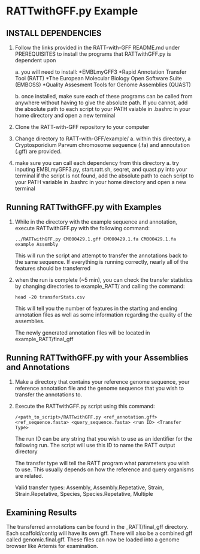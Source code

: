 # RATTwithGFF.py Example
## INSTALL DEPENDENCIES

1. Follow the links provided in the RATT-with-GFF README.md under PREREQUISITES
    to install the programs that RATTwithGFF.py is dependent upon
    
    a. you will need to install:
        *EMBLmyGFF3
        *Rapid Annotation Transfer Tool (RATT)
        *The European Molecular Biology Open Software Suite (EMBOSS)
        *Quality Assesment Tools for Genome Assemblies (QUAST)

    b. once installed, make sure each of these programs can be called from anywhere
        without having to give the absolute path. If you cannot, add the absolute path to
        each script to your PATH vaiable in .bashrc in your home directory and open a 
        new terminal

2. Clone the RATT-with-GFF repository to your computer

3. Change directory to RATT-with-GFF/example/
    a. within this directory, a Cryptosporidium Parvum chromosome sequence (.fa) and
        annoutation (.gff) are provided.

4. make sure you can call each dependency from this directory
    a. try inputing EMBLmyGFF3.py, start.ratt.sh, seqret, and quast.py into your terminal
        if the script is not found, add the absolute path to each script to your PATH variable in .bashrc
        in your home directory and open a new terminal


## Running RATTwithGFF.py with Examples

1. While in the directory with the example sequence and annotation, execute RATTwithGFF.py with
    the following command:
    
    `../RATTwithGFF.py CM000429.1.gff CM000429.1.fa CM000429.1.fa example Assembly`

    This will run the script and attempt to transfer the annotations back to the same sequence.
    If everything is running correctly, nearly all of the features should be transferred
        
2. when the run is complete (~5 min), you can check the transfer statistics by changing directories
    to example_RATT/ and calling the command:
    
    `head -20 transferStats.csv`

    This will tell you the number of features in the starting and ending annotation files as well
    as some information regarding the quality of the assemblies. 

    The newly generated annotation files will be located in example_RATT/final_gff


## Running RATTwithGFF.py with your Assemblies and Annotations

1. Make a directory that contains your reference genome sequence, your reference annotation file
    and the genome sequence that you wish to transfer the annotations to.
2. Execute the RATTwithGFF.py script using this command:

    `/<path_to_script>/RATTwithGFF.py <ref_annotation.gff> <ref_sequence.fasta> <query_sequence.fasta> <run ID> <Transfer Type>`

    The run ID can be any string that you wish to use as an identifier for the following run.
    The script will use this ID to name the RATT output directory

    The transfer type will tell the RATT program what parameters you wish to use. This usually
    depends on how the reference and query organisms are related.
    
    Valid transfer types: Assembly, Assembly.Repetative, Strain, Strain.Repetative, Species,
        Species.Repetative, Multiple


## Examining Results

The transferred annotations can be found in the <runID>_RATT/final_gff directory. Each scaffold/contig will have its own gff.
There will also be a combined gff called genomic.final.gff. These files can now be loaded into a genome browser like Artemis
for examination. 
